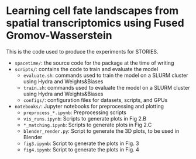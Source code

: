 # Learning cell fate landscapes from spatial transcriptomics using Fused Gromov-Wasserstein

This is the code used to produce the experiments for STORIES.

- `spacetime/`: the source code for the package at the time of writing
- `scripts/`: contains the code to train and evaluate the model
  - `evaluate.sh`: commands used to train the model on a SLURM cluster using Hydra and Weights&Biases
  - `train.sh`: commands used to evaluate the model on a SLURM cluster using Hydra and Weights&Biases
  - `configs/`: configuration files for datasets, scripts, and GPUs
- `notebooks/`: Jupyter notebooks for preprocessing and plotting
  - `preprocess_*.ipynb`: Preprocessing scripts
  - `vis_runs.ipynb`: Scripts to generate plots in Fig 2.B
  - `*_matching.ipynb`: Scripts to generate plots in Fig 2.C
  - `blender_render.py`: Script to generate the 3D plots, to be used in Blender
  - `fig3.ipynb`: Script to generate the plots in Fig. 3
  - `fig4.ipynb`: Script to generate the plots in Fig. 4
